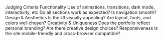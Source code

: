 Judging Criteria
Functionality
Use of animations, transitions, dark mode, interactivity, etc Do all sections work as expected? Is navigation smooth?
Design & Aesthetics
Is the UI visually appealing? Are layout, fonts, and colors well chosen?
Creativity & Uniqueness
Does the portfolio reflect personal branding? Are there creative design choices?
Responsiveness
Is the site mobile-friendly and cross-browser compatible?